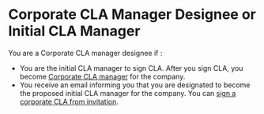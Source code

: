 # Corporate CLA Manager Designee or Initial CLA Manager

You are a Corporate CLA manager designee if :

* You are the initial CLA manager to sign CLA. After you sign CLA, you become [Corporate CLA manager](../corporate-cla-managers/) for the company.
* You receive an email informing you that you are designated to become the proposed initial CLA manager for the company. You can [sign a corporate CLA from invitation](sign-corporate-cla-from-invitation.md).





